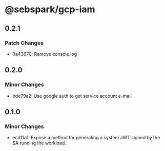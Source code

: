 # @sebspark/gcp-iam

## 0.2.1

### Patch Changes

- 0a43670: Remove console.log

## 0.2.0

### Minor Changes

- bde79a2: Use google auth to get service account e-mail

## 0.1.0

### Minor Changes

- ecd11a1: Expose a method for generating a system JWT signed by the SA running the workload.
